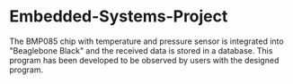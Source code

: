 # Embedded-Systems-Project
The BMP085 chip with temperature and pressure sensor is integrated into "Beaglebone Black" and the received data is stored in a database. This program has been developed to be observed by users with the designed program. 

